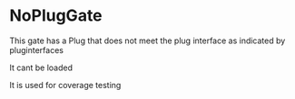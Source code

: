 # NoPlugGate

This gate has a Plug that does not meet the plug interface as indicated by pluginterfaces

It cant be loaded

It is used for coverage testing

